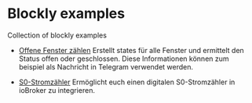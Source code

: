 
# Blockly examples

Collection of blockly examples

* [Offene Fenster zählen](https://github.com/smarthome-ts-de/TS_Community_Script_library/tree/master/Blockly/Offene_Fenster_zaehlen)
Erstellt states für alle Fenster und ermittelt den Status offen oder geschlossen. Diese Informationen können zum beispiel als Nachricht in Telegram verwendet werden.

* [S0-Stromzähler](https://github.com/smarthome-ts-de/TS_Community_Script_library/tree/master/Blockly/S0-Zaehler)
Ermöglicht euch einen digitalen S0-Stromzähler in ioBroker zu integrieren.